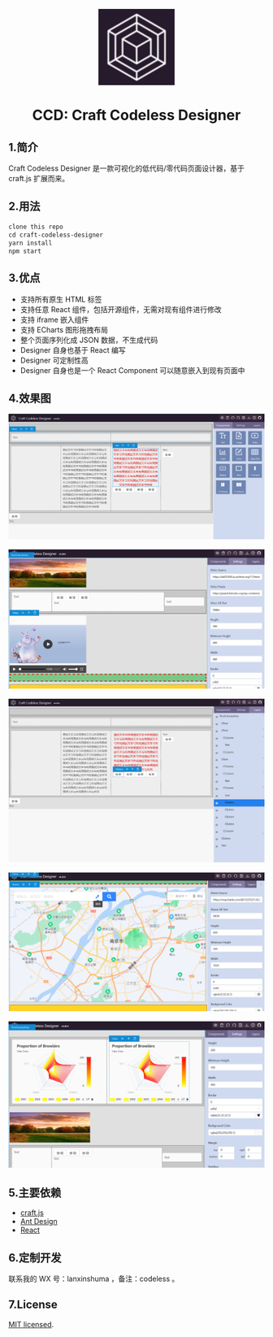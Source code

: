 <p align="center">
    <img width="150" src="./src/assets/ccd.png">
</p>

<h1 align="center">CCD: Craft Codeless Designer</h1>

## 1.简介

Craft Codeless Designer 是一款可视化的低代码/零代码页面设计器，基于 craft.js 扩展而来。

## 2.用法

    clone this repo
    cd craft-codeless-designer
    yarn install
    npm start

## 3.优点

- 支持所有原生 HTML 标签
- 支持任意 React 组件，包括开源组件，无需对现有组件进行修改
- 支持 iframe 嵌入组件
- 支持 ECharts 图形拖拽布局
- 整个页面序列化成 JSON 数据，不生成代码
- Designer 自身也基于 React 编写
- Designer 可定制性高
- Designer 自身也是一个 React Component 可以随意嵌入到现有页面中

## 4.效果图

<img src="./src/assets/1.png">
<br/>
<br/>
<img src="./src/assets/2.png">
<br/>
<br/>
<img src="./src/assets/3.png">
<br/>
<br/>
<img src="./src/assets/4.png">
<br/>
<br/>
<img src="./src/assets/5.png">

## 5.主要依赖

- [craft.js](https://github.com/prevwong/craft.js)
- [Ant Design](https://ant.design)
- [React](https://reactjs.org/)

## 6.定制开发

联系我的 WX 号：lanxinshuma ，备注：codeless 。

## 7.License

[MIT licensed](./LICENSE).
